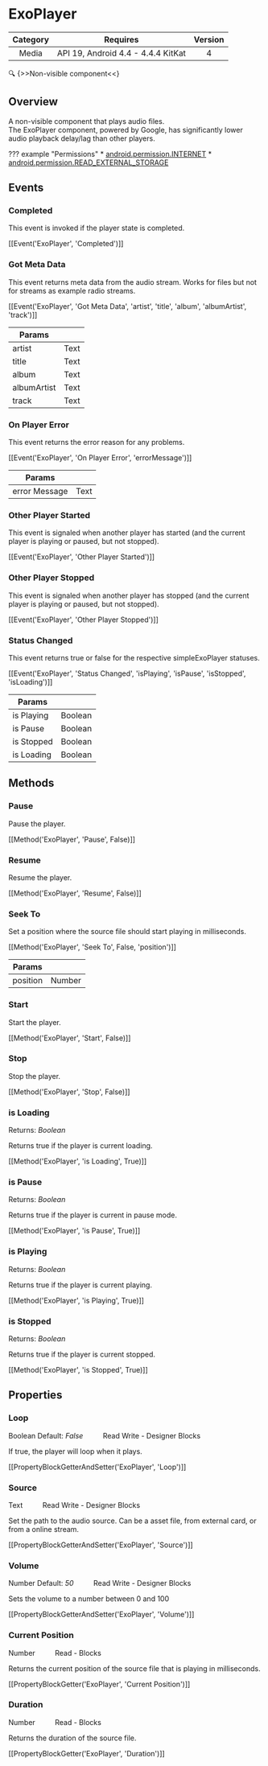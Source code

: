 # ExoPlayer

| Category | Requires | Version |
|:--------:|:-------:|:--------:|
|Media|API 19, Android 4.4 - 4.4.4 KitKat|4|

:mag: {>>Non-visible component<<}

## Overview

A non-visible component that plays audio files.   
The ExoPlayer component, powered by Google, has significantly lower audio playback delay/lag than other players.

??? example "Permissions"
    * [android.permission.INTERNET](https://developer.android.com/reference/android/Manifest.permission.html#android.permission.INTERNET)
    * [android.permission.READ_EXTERNAL_STORAGE](https://developer.android.com/reference/android/Manifest.permission.html#android.permission.READ_EXTERNAL_STORAGE)


## Events

### Completed

This event is invoked if the player state is completed.

[[Event('ExoPlayer', 'Completed')]]

### Got Meta Data

This event returns meta data from the audio stream. Works for files but not for streams as example radio streams.

[[Event('ExoPlayer', 'Got Meta Data', 'artist', 'title', 'album', 'albumArtist', 'track')]]

| Params | []() |
|--------|------|
|artist|<span class="chip chip-text">Text</span>|
|title|<span class="chip chip-text">Text</span>|
|album|<span class="chip chip-text">Text</span>|
|albumArtist|<span class="chip chip-text">Text</span>|
|track|<span class="chip chip-text">Text</span>|


### On Player Error

This event returns the error reason for any problems.

[[Event('ExoPlayer', 'On Player Error', 'errorMessage')]]

| Params | []() |
|--------|------|
|error Message|<span class="chip chip-text">Text</span>|


### Other Player Started

This event is signaled when another player has started (and the current player is playing or paused, but not stopped).

[[Event('ExoPlayer', 'Other Player Started')]]

### Other Player Stopped

This event is signaled when another player has stopped (and the current player is playing or paused, but not stopped).

[[Event('ExoPlayer', 'Other Player Stopped')]]

### Status Changed

This event returns true or false for the respective simpleExoPlayer statuses.

[[Event('ExoPlayer', 'Status Changed', 'isPlaying', 'isPause', 'isStopped', 'isLoading')]]

| Params | []() |
|--------|------|
|is Playing|<span class="chip chip-boolean">Boolean</span>|
|is Pause|<span class="chip chip-boolean">Boolean</span>|
|is Stopped|<span class="chip chip-boolean">Boolean</span>|
|is Loading|<span class="chip chip-boolean">Boolean</span>|


## Methods

### Pause

Pause the player.

[[Method('ExoPlayer', 'Pause', False)]]

### Resume

Resume the player.

[[Method('ExoPlayer', 'Resume', False)]]

### Seek To

Set a position where the source file should start playing in milliseconds.

[[Method('ExoPlayer', 'Seek To', False, 'position')]]

| Params | []() |
|--------|------|
|position|<span class="chip chip-number">Number</span>|


### Start

Start the player.

[[Method('ExoPlayer', 'Start', False)]]

### Stop

Stop the player.

[[Method('ExoPlayer', 'Stop', False)]]

### is Loading

<span class="chip chip-boolean">Returns: <i>Boolean</i></span> 

Returns true if the player is current loading.

[[Method('ExoPlayer', 'is Loading', True)]]

### is Pause

<span class="chip chip-boolean">Returns: <i>Boolean</i></span> 

Returns true if the player is current in pause mode.

[[Method('ExoPlayer', 'is Pause', True)]]

### is Playing

<span class="chip chip-boolean">Returns: <i>Boolean</i></span> 

Returns true if the player is current playing.

[[Method('ExoPlayer', 'is Playing', True)]]

### is Stopped

<span class="chip chip-boolean">Returns: <i>Boolean</i></span> 

Returns true if the player is current stopped.

[[Method('ExoPlayer', 'is Stopped', True)]]

## Properties

### Loop

<span class="chip chip-boolean">Boolean</span> <span class="chip chip-boolean">Default: <i>False</i></span>&nbsp;&nbsp;&nbsp;&nbsp;&nbsp;&nbsp;&nbsp;&nbsp;&nbsp;&nbsp;<span class="chip chip-rw">Read</span> <span class="chip chip-rw">Write</span> - <span class="chip chip-bd">Designer</span> <span class="chip chip-bd">Blocks</span> 

If true, the player will loop when it plays.

[[PropertyBlockGetterAndSetter('ExoPlayer', 'Loop')]]

### Source

<span class="chip chip-text">Text</span>&nbsp;&nbsp;&nbsp;&nbsp;&nbsp;&nbsp;&nbsp;&nbsp;&nbsp;&nbsp;<span class="chip chip-rw">Read</span> <span class="chip chip-rw">Write</span> - <span class="chip chip-bd">Designer</span> <span class="chip chip-bd">Blocks</span> 

Set the path to the audio source. Can be a asset file, from external card, or from a online stream.

[[PropertyBlockGetterAndSetter('ExoPlayer', 'Source')]]

### Volume

<span class="chip chip-number">Number</span> <span class="chip chip-number">Default: <i>50</i></span>&nbsp;&nbsp;&nbsp;&nbsp;&nbsp;&nbsp;&nbsp;&nbsp;&nbsp;&nbsp;<span class="chip chip-rw">Read</span> <span class="chip chip-rw">Write</span> - <span class="chip chip-bd">Designer</span> <span class="chip chip-bd">Blocks</span> 

Sets the volume to a number between 0 and 100

[[PropertyBlockGetterAndSetter('ExoPlayer', 'Volume')]]

### Current Position

<span class="chip chip-number">Number</span>&nbsp;&nbsp;&nbsp;&nbsp;&nbsp;&nbsp;&nbsp;&nbsp;&nbsp;&nbsp;<span class="chip chip-rw">Read</span> - <span class="chip chip-bd">Blocks</span> 

Returns the current position of the source file that is playing in milliseconds.

[[PropertyBlockGetter('ExoPlayer', 'Current Position')]]

### Duration

<span class="chip chip-number">Number</span>&nbsp;&nbsp;&nbsp;&nbsp;&nbsp;&nbsp;&nbsp;&nbsp;&nbsp;&nbsp;<span class="chip chip-rw">Read</span> - <span class="chip chip-bd">Blocks</span> 

Returns the duration of the source file.

[[PropertyBlockGetter('ExoPlayer', 'Duration')]]